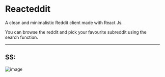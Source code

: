 # Reacteddit
A clean and minimalistic Reddit client made with React Js.

You can browse the reddit and pick your favourite subreddit using the search function.
___
## SS:
![image](https://user-images.githubusercontent.com/55924890/144156146-d438173b-ce1e-4754-bdfe-ccd92c27c54a.png)
